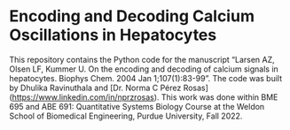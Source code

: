 # Encoding and Decoding Calcium Oscillations in Hepatocytes

This repository contains the Python code for the manuscript  “Larsen AZ, Olsen LF, Kummer U. On the encoding and decoding of calcium signals in hepatocytes. Biophys Chem. 2004 Jan 1;107(1):83-99”. The code was built by Dhulika Ravinuthala and [Dr. Norma C Pérez Rosas] (https://www.linkedin.com/in/nprzrosas). This work was done within BME 695 and ABE 691: Quantitative Systems Biology Course at the Weldon School of Biomedical Engineering, Purdue University, Fall 2022. 


